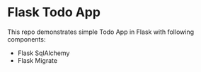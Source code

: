 # Flask Todo App

This repo demonstrates simple Todo App in Flask with following components:

- Flask SqlAlchemy
- Flask Migrate
